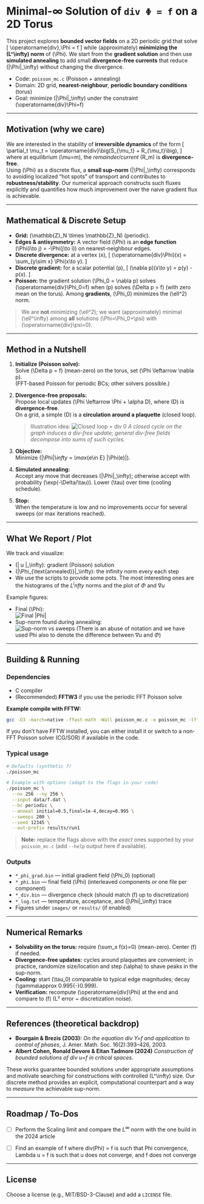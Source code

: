 # Minimal-∞ Solution of `div Φ = f` on a 2D Torus

This project explores **bounded vector fields** on a 2D periodic grid that solve
\[
\operatorname{div}\,\Phi = f
\]
while (approximately) **minimizing the \(L^\infty\) norm** of \(\Phi\).
We start from the **gradient solution** and then use **simulated annealing** to
add small **divergence-free currents** that reduce \(\|\Phi\|_\infty\) without changing the divergence.

- Code: `poisson_mc.c` (Poisson + annealing)
- Domain: 2D grid, **nearest-neighbour**, **periodic boundary conditions** (torus)
- Goal: minimize \(\|\Phi\|_\infty\) under the constraint \(\operatorname{div}\Phi=f\)

---

## Motivation (why we care)

We are interested in the stability of **irreversible dynamics** of the form
\[
\partial_t \mu_t = \operatorname{div}\big(S_{\mu_t} + R_{\mu_t}\big),
\]
where at equilibrium \(\mu=m\), the *remainder/current* \(R_m\) is **divergence-free**.  
Using \(\Phi\) as a discrete flux, a **small sup-norm** \(\|\Phi\|_\infty\) corresponds to avoiding localized “hot spots” of transport and contributes to **robustness/stability**. Our numerical approach constructs such fluxes explicitly and quantifies how much improvement over the naive gradient flux is achievable.

---

## Mathematical & Discrete Setup

- **Grid:** \(\mathbb{Z}_N \times \mathbb{Z}_N\) (periodic).  
- **Edges & antisymmetry:** A vector field \(\Phi\) is an **edge function**
  \(\Phi(i\to j) = -\Phi(j\to i)\) on nearest-neighbour edges.
- **Discrete divergence:** at a vertex \(x\),
  \[
  (\operatorname{div}\Phi)(x) = \sum_{y\sim x} \Phi(x\to y).
  \]
- **Discrete gradient:** for a scalar potential \(p\),
  \[
  (\nabla p)(x\to y) = p(y) - p(x).
  \]
- **Poisson:** the gradient solution \(\Phi_0 = \nabla p\) solves \(\operatorname{div}\Phi_0=f\) when
  \(p\) solves \(\Delta p = f\) (with zero mean on the torus).
  Among **gradients**, \(\Phi_0\) minimizes the \(\ell^2\) norm.

> We are **not** minimizing \(\ell^2\); we want (approximately) minimal \(\ell^\infty\) among **all** solutions \(\Phi=\Phi_0+\psi\) with \(\operatorname{div}\psi=0\).

---

## Method in a Nutshell

1. **Initialize (Poisson solve):**  
   Solve \(\Delta p = f\) (mean-zero) on the torus, set \(\Phi \leftarrow \nabla p\).  
   (FFT-based Poisson for periodic BCs; other solvers possible.)

2. **Divergence-free proposals:**  
   Propose local updates \(\Phi \leftarrow \Phi + \alpha D\), where \(D\) is **divergence-free**.  
   On a grid, a simple \(D\) is a **circulation around a plaquette** (closed loop).

   > Illustration idea:
   > ![Closed loop = div 0](https://raw.githubusercontent.com/alessandrogubbiotti/div-Phi-f-with-minimal-infty-norm/main/images/div_free_vector_field.png)
   > *A closed cycle on the graph induces a div-free update; general div-free fields decompose into sums of such cycles.*

3. **Objective:**  
   Minimize \(\|\Phi\|_\infty = \max_{e\in E} |\Phi(e)|\).

4. **Simulated annealing:**  
   Accept any move that decreases \(\|\Phi\|_\infty\); otherwise accept with probability \(\exp(-\Delta/\tau)\). Lower \(\tau\) over time (cooling schedule).

5. **Stop:**  
   When the temperature is low and no improvements occur for several sweeps (or max iterations reached).

---

## What We Report / Plot 

We track and visualize:

- \(\| u \|_\infty\): gradient (Poisson) solution
- \(\|\Phi_{\text{annealed}}\|_\infty\): the infinity norm every each step
-  We use the scripts to provide some pots. The most interesting ones are the histograms of the $L^infty$ norms and the plot of $\Phi$ and $\nabla u$ 

Example figures:

- Final \(\Phi\):  
  ![Final |Phi|](./images/plot_grad_u_and_phi.png)
- Sup-norm found during annealing:  
  ![Sup-norm vs sweeps](images/hist_infty_norms.png)
  (There is an abuse of notation and we have used Phi also to denote the difference between $\nabla u$ and $\Phi$)
---

## Building & Running

### Dependencies
- C compiler
- (Recommended) **FFTW3** if you use the periodic FFT Poisson solve

**Example compile with FFTW:**
```bash
gcc -O3 -march=native -ffast-math -Wall poisson_mc.c -o poisson_mc -lfftw3 -lm
```

If you don’t have FFTW installed, you can either install it or switch to a non-FFT Poisson solver (CG/SOR) if available in the code.

### Typical usage
```bash
# Defaults (synthetic f)
./poisson_mc

# Example with options (adapt to the flags in your code)
./poisson_mc \
  --nx 256 --ny 256 \
  --input data/f.dat \
  --bc periodic \
  --anneal initial=0.5,final=1e-4,decay=0.995 \
  --sweeps 200 \
  --seed 12345 \
  --out-prefix results/run1
```

> **Note:** replace the flags above with the *exact* ones supported by your `poisson_mc.c` (add `--help` output here if available).

### Outputs
- `*_phi_grad.bin` — initial gradient field \(\Phi_0\) (optional)
- `*_phi.bin` — final field \(\Phi\) (interleaved components or one file per component)
- `*_div.bin` — divergence check (should match \(f\) up to discretization)
- `*_log.txt` — temperature, acceptance, and \(\|\Phi\|_\infty\) trace
- Figures under `images/` or `results/` (if enabled)

---

## Numerical Remarks

- **Solvability on the torus:** require \(\sum_x f(x)=0\) (mean-zero). Center \(f\) if needed.
- **Divergence-free updates:** cycles around plaquettes are convenient; in practice, randomize size/location and step \(\alpha\) to shave peaks in the sup-norm.
- **Cooling:** start \(\tau_0\) comparable to typical edge magnitudes; decay \(\gamma\approx 0.995{-}0.999\).
- **Verification:** recompute \(\operatorname{div}\Phi\) at the end and compare to \(f\) (L² error ~ discretization noise).

---

## References (theoretical backdrop)

- **Bourgain & Brezis (2003):** *On the equation div Y=f and application to control of phases*, J. Amer. Math. Soc. 16(2):393–426, 2003.  
- **Albert Cohen, Ronald Devore & Eitan Tadmore (2024)** *Construction of bounded solutions of div u=f in critical spaces*.  

These works guarantee bounded solutions under appropriate assumptions and motivate searching for constructions with controlled \(L^\infty\) size. Our discrete method provides an explicit, computational counterpart and a way to *measure* the achievable sup-norm.

---

## Roadmap / To-Dos

- [ ] Perform the Scaling limit and compare the $L^\infty$ norm with the one build in the 2024 article  
- [ ] Find an example of f where div(Phi) = f is such that Phi convergence, Lambda u = f is such that u does not converge, and f does not converge


---

## License

Choose a license (e.g., MIT/BSD-3-Clause) and add a `LICENSE` file.
